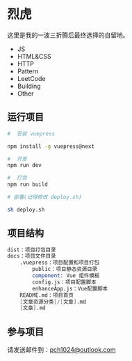 # 烈虎

这里是我的一波三折腾后最终选择的自留地。

- JS
- HTML&CSS
- HTTP
- Pattern
- LeetCode
- Building
- Other

## 运行项目

```bash
#  安装 vuepress

npm install -g vuepress@next

#  开发
npm run dev

#  打包
npm run build

# 部署(记得修改 deploy.sh)

sh deploy.sh

```

## 项目结构

```s
dist：项目打包目录
docs：项目文件目录
    .vuepress：项目配置和项目打包
        public：项目静态资源目录
        component: Vue 组件模板
        config.js：项目配置脚本
        enhanceApp.js：Vue配置脚本
    README.md：项目首页
    [文章资源分类]/[文章].md
    [文章].md
```

## 参与项目

请发送邮件到：pch1024@outlook.com

